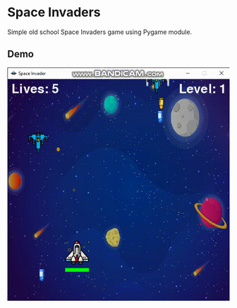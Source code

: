 
# Space Invaders

Simple old school Space Invaders game using Pygame module.


## Demo

![Demo](https://github.com/SwatejPatil/Space_Invader/blob/master/demo.gif)

  